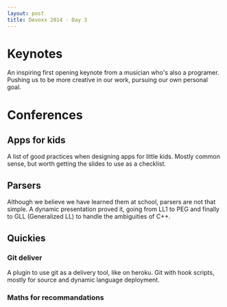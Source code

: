 ```yaml
---
layout: post
title: Devoxx 2014 - Day 3
---
```

# Keynotes

An inspiring first opening keynote from a musician who's also a programer. Pushing us to be more creative in our work, pursuing our own personal goal.

# Conferences

## Apps for kids

A list of good practices when designing apps for little kids. Mostly common sense, but worth getting the slides to use as a checklist.

## Parsers

Although we believe we have learned them at school, parsers are not that simple. A dynamic presentation proved it, going from LL1 to PEG and finally to GLL (Generalized LL) to handle the ambiguities of C++.

## Quickies

### Git deliver
A plugin to use git as a delivery tool, like on heroku. Git with hook scripts, mostly for source and dynamic language deployment.

### Maths for recommandations

Weighted averages, similarities between users and between products, leading to recommandations. The maths are pretty simple indeed, but more heuristics are needed for a real applications based on domain specificities.

## Flexible scope

Probably the presentation I've preferred in the conference. Check it out on Parley's when it's available.

Agile needs to spread to business, so that the whole industry process can be tuned, and not just the software process. This reactive capacity is needed since Time / Humans / Locale are unpredictable dimensions and must be coped by flexibility.

We are mostly using *negative metrics* in our industry, such as # of bugs, duplicated code or even velocity. But they are only alerts that something is wrong, not a proof that we are right, and only trying to optimize these is bad. He makes an analogy with blood pressure for humans.

We need higher picture victory conditions, such as a *change condition* in a user story to show its value and decide on its success. 
An example of flexibility is being able to remove user stories, features and abandon code based on feedback.

> User stories are survivable experiments.

One needs a global picture to drive flexibility. Analogy with a GPS, targeting a goal, but able to able to adapt live to the situation.

Nice stories, references and talk. I've noted ["Adapt"](http://www.amazon.com/gp/product/1250007550) from Tim Hartford.

## 33 Tricks

After a long introduction, he presented a bunch of inspiring and useful libraries and tricks (Lumbock, Guava, LambdaJ,...), to freshen our coding habits.

## Go for Javaïstes

Really cool presentation, tailored for Java programers and presenting the Go language. Detailing the strong choices that were made and showing some sample code detailing the core system of concurrency based on message passing that act as locks and make concurrent code seemingly easy.

## Extremist programming

How 'weird' people actually change the world. New disruptive ideas emerge out of some chaos and we should try them out instead of repeating the same practices over and over. Like trying out a new crazy languages, adding constraints or looking at other fields. Follow their @weirddev for such a daily kata.

## Les Cast coders

Amazing how these guys on stage have exactly the same voice as those on one of my podcasts.

#Conclusion

Technology is at the core of the digital revolution, but the programer (us), does not seems to be at its center. 

He is a mere executant, not well understood by the other actors, who don't understand this programming activity either. 

There is a communication issue here, between the idea and the code, which prevents new projects to bloom. Humans are part of that chain, and although there are less and less different roles involved, the programer is an essential link here. His success and the success of his projects will depend on his ability to communicate with the other actors.

#Personal

I'm not fitted for this kind of conferences. The pace and format of sessions makes me want to watch them on Parleys, or better, get the slides with speaker notes.

Still, strangely, watching other developers talk about their work has the effect of pushing me to my keyboard, to do my own programs, try some of the presented techniques, prove that I'm too a programer.
